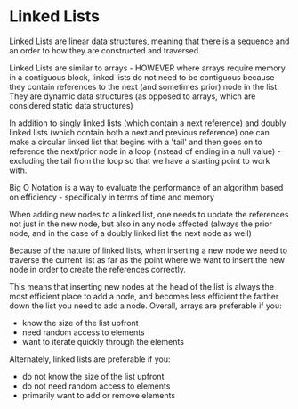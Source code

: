 # Linked Lists

Linked Lists are linear data structures, meaning that there is a sequence and an order to how they are constructed and traversed.

Linked Lists are similar to arrays - HOWEVER where arrays require memory in a contiguous block, linked lists do not need to be contiguous because they contain references to the next (and sometimes prior) node in the list. They are dynamic data structures (as opposed to arrays, which are considered static data structures)

In addition to singly linked lists (which contain a next reference) and doubly linked lists (which contain both a next and previous reference) one can make a circular linked list that begins with a 'tail' and then goes on to reference the next/prior node in a loop (instead of ending in a null value) - excluding the tail from the loop so that we have a starting point to work with.

Big O Notation is a way to evaluate the performance of an algorithm based on efficiency - specifically in terms of time and memory

When adding new nodes to a linked list, one needs to update the references not just in the new node, but also in any node affected (always the prior node, and in the case of a doubly linked list the next node as well)

Because of the nature of linked lists, when inserting a new node we need to traverse the current list as far as the point where we want to insert the new node in order to create the references correctly.

This means that inserting new nodes at the head of the list is always the most efficient place to add a node, and becomes less efficient the farther down the list you need to add a node.
Overall, arrays are preferable if you:

- know the size of the list upfront
- need random access to elements
- want to iterate quickly through the elements


Alternately, linked lists are preferable if you:

- do not know the size of the list upfront
- do not need random access to elements
- primarily want to add or remove elements
